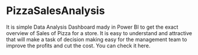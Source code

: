 # PizzaSalesAnalysis

It is simple Data Analysis Dashboard mady in Power BI to get the exact overview of Sales of Pizza for a store. 
It is easy to understand and attractive that will make a task of decision making easy for the management team to improve the profits and cut the cost.
You can check it here.
